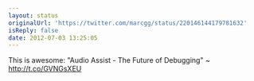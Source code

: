 ```yaml
---
layout: status
originalUrl: 'https://twitter.com/marcgg/status/220146144179781632'
isReply: false
date: 2012-07-03 13:25:05
---
```


This is awesome: "Audio Assist - The Future of Debugging" ~ http://t.co/GVNGsXEU
